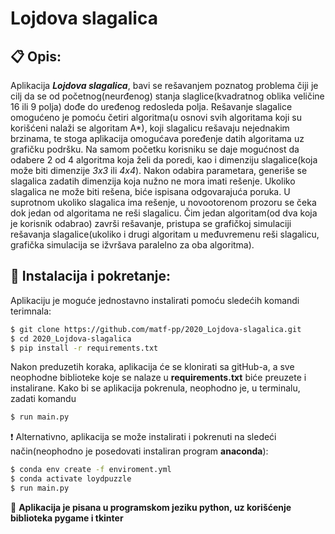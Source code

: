 # Lojdova slagalica

## :clipboard: Opis:
Aplikacija ***Lojdova slagalica***, bavi se rešavanjem poznatog problema čiji je cilj da se od početnog(neurđenog) stanja slaglice(kvadratnog oblika veličine 16 ili 9 polja) dođe do uređenog redosleda polja. Rešavanje slagalice omogućeno je pomoću četiri algoritma(u osnovi svih algoritama koji su korišćeni nalaži se algoritam A*), koji slagalicu rešavaju nejednakim brzinama, te stoga aplikacija omogućava poređenje datih algoritama uz grafičku podršku. Na samom početku korisniku se daje mogućnost da odabere 2 od 4 algoritma koja želi da poredi, kao i dimenziju slagalice(koja može biti dimenzije _3x3_ ili _4x4_). Nakon odabira parametara, generiše se slagalica zadatih dimenzija koja nužno ne mora imati rešenje. Ukoliko slagalica ne može biti rešena, biće ispisana odgovarajuća poruka. U suprotnom ukoliko slagalica ima rešenje, u novootorenom prozoru se čeka dok jedan od algoritama ne reši slagalicu. Čim jedan algoritam(od dva koja je korisnik odabrao) završi rešavanje, pristupa se grafičkoj simulaciji rešavanja slagalice(ukoliko i drugi algoritam u međuvremenu reši slagalicu, grafička simulacija se ižvršava paralelno za oba algoritma).

## :hammer: Instalacija i pokretanje:
Aplikaciju je moguće jednostavno instalirati pomoću sledećih komandi terimnala:
```sh
$ git clone https://github.com/matf-pp/2020_Lojdova-slagalica.git
$ cd 2020_Lojdova-slagalica
$ pip install -r requirements.txt
```
Nakon preduzetih koraka, aplikacija će se klonirati sa gitHub-a, a sve neophodne biblioteke koje se nalaze u **requirements.txt** biće preuzete i instalirane. Kako bi se aplikacija pokrenula, neophodno je, u terminalu, zadati komandu
```sh
$ run main.py
```


:heavy_exclamation_mark: Alternativno, aplikacija se može instalirati i pokrenuti na sledeći način(neophodno je posedovati instaliran program **anaconda**):
```sh
$ conda env create -f enviroment.yml
$ conda activate loydpuzzle
$ run main.py
```

:open_file_folder: **Aplikacija je pisana u programskom jeziku python, uz korišćenje biblioteka pygame i tkinter**